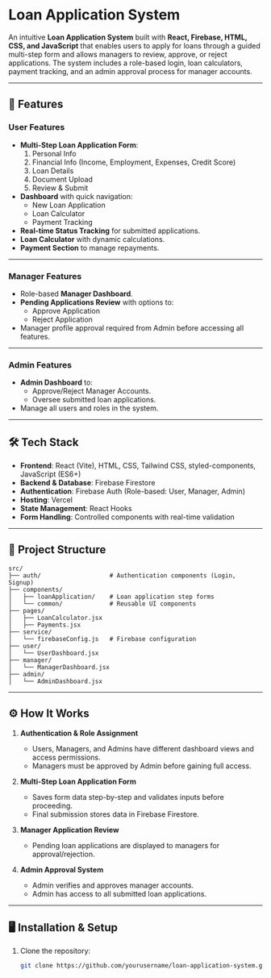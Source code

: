 # Loan Application System

An intuitive **Loan Application System** built with **React, Firebase, HTML, CSS, and JavaScript** that enables users to apply for loans through a guided multi-step form and allows managers to review, approve, or reject applications. The system includes a role-based login, loan calculators, payment tracking, and an admin approval process for manager accounts.

---

## 🚀 Features

### **User Features**
- **Multi-Step Loan Application Form**:
  1. Personal Info
  2. Financial Info (Income, Employment, Expenses, Credit Score)
  3. Loan Details
  4. Document Upload
  5. Review & Submit
- **Dashboard** with quick navigation:
  - New Loan Application
  - Loan Calculator
  - Payment Tracking
- **Real-time Status Tracking** for submitted applications.
- **Loan Calculator** with dynamic calculations.
- **Payment Section** to manage repayments.

---

### **Manager Features**
- Role-based **Manager Dashboard**.
- **Pending Applications Review** with options to:
  - Approve Application
  - Reject Application
- Manager profile approval required from Admin before accessing all features.

---

### **Admin Features**
- **Admin Dashboard** to:
  - Approve/Reject Manager Accounts.
  - Oversee submitted loan applications.
- Manage all users and roles in the system.

---

## 🛠️ Tech Stack

- **Frontend**: React (Vite), HTML, CSS, Tailwind CSS, styled-components, JavaScript (ES6+)
- **Backend & Database**: Firebase Firestore
- **Authentication**: Firebase Auth (Role-based: User, Manager, Admin)
- **Hosting**: Vercel
- **State Management**: React Hooks
- **Form Handling**: Controlled components with real-time validation

---

## 📂 Project Structure
```
src/
├── auth/                   # Authentication components (Login, Signup)
├── components/
│   ├── loanApplication/    # Loan application step forms
│   └── common/             # Reusable UI components
├── pages/
│   ├── LoanCalculator.jsx
│   ├── Payments.jsx
├── service/
│   └── firebaseConfig.js   # Firebase configuration
├── user/
│   └── UserDashboard.jsx
├── manager/
│   └── ManagerDashboard.jsx
├── admin/
│   └── AdminDashboard.jsx
```


---

## ⚙️ How It Works

1. **Authentication & Role Assignment**  
   - Users, Managers, and Admins have different dashboard views and access permissions.
   - Managers must be approved by Admin before gaining full access.

2. **Multi-Step Loan Application Form**  
   - Saves form data step-by-step and validates inputs before proceeding.
   - Final submission stores data in Firebase Firestore.

3. **Manager Application Review**  
   - Pending loan applications are displayed to managers for approval/rejection.

4. **Admin Approval System**  
   - Admin verifies and approves manager accounts.
   - Admin has access to all submitted loan applications.

---

## 🖥️ Installation & Setup

1. Clone the repository:
   ```bash
   git clone https://github.com/yourusername/loan-application-system.git



